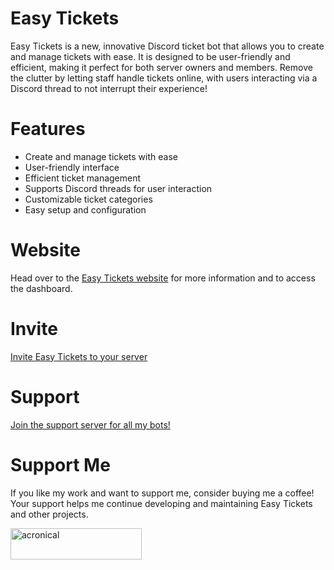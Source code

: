 # Easy Tickets
Easy Tickets is a new, innovative Discord ticket bot that allows you to create and manage tickets with ease. It is designed to be user-friendly and efficient, making it perfect for both server owners and members. Remove the clutter by letting staff handle tickets online, with users interacting via a Discord thread to not interrupt their experience!

# Features
- Create and manage tickets with ease
- User-friendly interface
- Efficient ticket management
- Supports Discord threads for user interaction
- Customizable ticket categories
- Easy setup and configuration

# Website
Head over to the [Easy Tickets website](https://easytickets.acronical.uk) for more information and to access the dashboard.

# Invite
[Invite Easy Tickets to your server](https://discord.com/oauth2/authorize?client_id=1387776151040294952)

# Support
[Join the support server for all my bots!](https://discord.gg/hhZxwdMZsC)

# Support Me
If you like my work and want to support me, consider buying me a coffee! Your support helps me continue developing and maintaining Easy Tickets and other projects.
<p><a href="https://ko-fi.com/acronical"> <img align="left" src="https://cdn.ko-fi.com/cdn/kofi3.png?v=3" height="50" width="210" alt="acronical" /></a></p><br><br>

